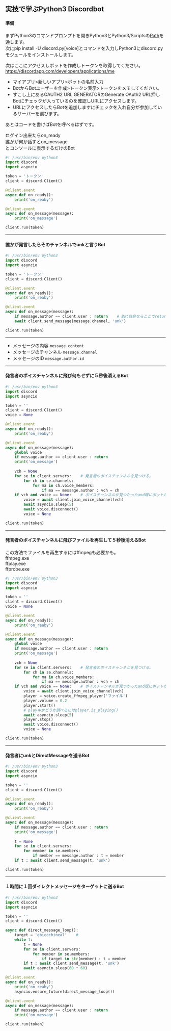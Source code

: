 ## 実技で学ぶPython3 Discordbot

#### 準備
まずPython3のコマンドプロンプトを開きPython3とPython3/Scriptsの[Path](https://github.com/ebi-cp/docs/blob/master/ebi-programming-magazine/16/README.md)を通します。  
次にpip install -U discord.py[voice]とコマンドを入力しPython3にdiscord.pyモジュールをインストールします。  

次はここにアクセスしボットを作成しトークンを取得してください。  
https://discordapp.com/developers/applications/me  

- マイアプリ>新しいアプリ>ボットの名前入力  
- BotからBotユーザーを作成>トークン表示>トークンをメモしてください。  
- すこし上にあるOAUTH2 URL GENERATORのGenerate OAuth2 URL押しBotにチェックが入っているのを確認しURLにアクセスします。
- URLにアクセスしたらBotを追加しますにチェックを入れ自分が参加しているサーバーを選びます。  

あとはコードを書けばBotを呼べるはずです。  

ログイン出来たらon_ready  
誰かが何か話すとon_message  
とコンソールに表示するだけのBot  
```py
#! /usr/bin/env python3
import discord
import asyncio

token = 'トークン'
client = discord.Client()

@client.event
async def on_ready():
    print('on_reaby')

@client.event
async def on_message(message):
    print('on_message')

client.run(token)
```
---

#### 誰かが発言したらそのチャンネルでunkと言うBot  

```py
#! /usr/bin/env python3
import discord
import asyncio

token = 'トークン'
client = discord.Client()

@client.event
async def on_ready():
    print('on_reaby')

@client.event
async def on_message(message):
    if message.author == client.user : return    # Bot自身ならここでreturn
    await client.send_message(message.channel, 'unk')

client.run(token)
```
---
- メッセージの内容 ```message.content```  
- メッセージのチャンネル ```message.channel```  
- メッセージのID ```message.author.id```  

---

#### 発言者のボイスチャンネルに飛び何もせずに５秒後消えるBot  
```py
#! /usr/bin/env python3
import discord
import asyncio

token = ''
client = discord.Client()
voice = None

@client.event
async def on_ready():
    print('on_reaby')

@client.event
async def on_message(message):
    global voice
    if message.author == client.user : return
    print('on_message')
    
    vch = None
    for se in client.servers:    # 発言者のボイスチャンネルを見つける。
        for ch in se.channels:
            for ma in ch.voice_members:
                if ma == message.author : vch = ch
    if vch and voice == None:    # ボイスチャンネルが見つかったand既にボットがボイスチャンネルに入っていない
        voice = await client.join_voice_channel(vch)
        await asyncio.sleep(5)
        await voice.disconnect()
        voice = None

client.run(token)
```

---
#### 発言者のボイスチャンネルに飛びファイルを再生して５秒後消えるBot  

この方法でファイルを再生するにはffmpegも必要かも。  
ffmpeg.exe  
ffplay.exe  
ffprobe.exe  

```py
#! /usr/bin/env python3
import discord
import asyncio

token = ''
client = discord.Client()
voice = None

@client.event
async def on_ready():
    print('on_reaby')

@client.event
async def on_message(message):
    global voice
    if message.author == client.user : return
    print('on_message')
    
    vch = None
    for se in client.servers:    # 発言者のボイスチャンネルを見つける。
        for ch in se.channels:
            for ma in ch.voice_members:
                if ma == message.author : vch = ch
    if vch and voice == None:    # ボイスチャンネルが見つかったand既にボットがボイスチャンネルに入っていない
        voice = await client.join_voice_channel(vch)
        player = voice.create_ffmpeg_player('ファイル')
        player.volume = 0.2
        player.start()
        # play中かどうか調べるにはplayer.is_playing()
        await asyncio.sleep(5)
        player.stop()
        await voice.disconnect()
        voice = None

client.run(token)
```
---
#### 発言者にunkとDirectMessageを送るBot
```py
#! /usr/bin/env python3
import discord
import asyncio

token = ''
client = discord.Client()

@client.event
async def on_ready():
    print('on_reaby')

@client.event
async def on_message(message):
    if message.author == client.user : return
    print('on_message')
    
    t = None
    for se in client.servers:
        for member in se.members:
            if member == message.author : t = member
    if t : await client.send_message(t, 'unk')

client.run(token)
```
---
#### １時間に１回ダイレクトメッセージをターゲットに送るBot  

```py
#! /usr/bin/env python3
import discord
import asyncio

token = ''
client = discord.Client()

async def direct_message_loop():
    target = 'ebicochineal'    #
    while 1:
        t = None
        for se in client.servers:
            for member in se.members:
                if target in str(member) : t = member
        if t : await client.send_message(t, 'unk')
        await asyncio.sleep(60 * 60)

@client.event
async def on_ready():
    print('on_reaby')
    asyncio.ensure_future(direct_message_loop())

@client.event
async def on_message(message):
    if message.author == client.user : return
    print('on_message')

client.run(token)
```













